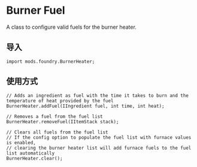 # Burner Fuel

A class to configure valid fuels for the burner heater.

## 导入
```zenscript
import mods.foundry.BurnerHeater;
```

## 使用方式
```zenscript
// Adds an ingredient as fuel with the time it takes to burn and the temperature of heat provided by the fuel
BurnerHeater.addFuel(IIngredient fuel, int time, int heat);

// Removes a fuel from the fuel list
BurnerHeater.removeFuel(IItemStack stack);

// Clears all fuels from the fuel list
// If the config option to populate the fuel list with furnace values is enabled,
// clearing the burner heater list will add furnace fuels to the fuel list automatically
BurnerHeater.clear();
```
